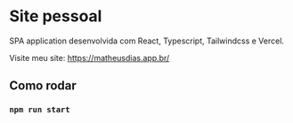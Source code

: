 # Site pessoal
SPA application desenvolvida com React, Typescript, Tailwindcss e Vercel.

Visite meu site: https://matheusdias.app.br/

## Como rodar

### `npm run start`
